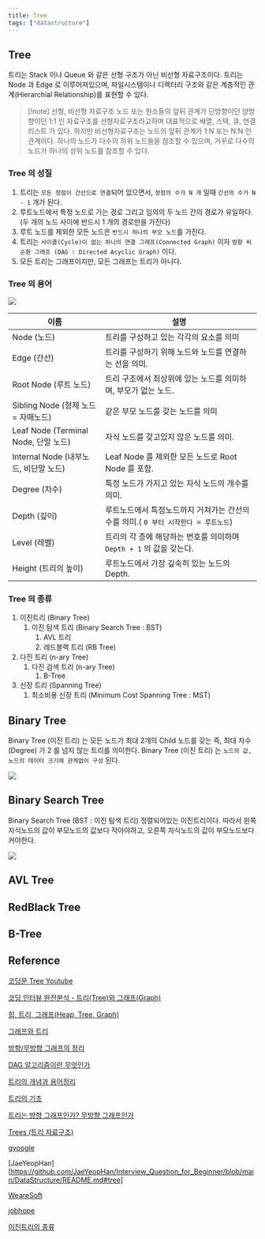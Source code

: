```yaml
---
title: Tree
tags: ["datastructure"]
---
```

## Tree
트리는 Stack 이나 Queue 와 같은 선형 구조가 아닌 비선형 자료구조이다. 트리는 Node 과 Edge 로 이루어져있으며, 파일시스템이나 디렉터리 구조와 같은 계층적인 관계(Hierarchial Relationship)를 표현할 수 있다.

>[!note] 선형, 비선형 자료구조
> 노드 또는 원소들의 앞뒤 관계가 단방향이던 양방향이던 1:1 인 자료구조를 선형자료구조라고하며 대표적으로 배열, 스택, 큐, 연결리스트 가 있다. 하지만 비선형자료구조는 노드의 앞뒤 관계가 1:N 또는 N:N 인 관계이다. 하나의 노드가 다수의 하위 노드들을 참조할 수 있으며, 거꾸로 다수의 노드가 하나의 상위 노드를 참조할 수 있다.

### Tree 의 성질
1. 트리는 `모든 정점이 간선으로 연결`되어 있으면서, `정점의 수가 N 개` 일때 `간선의 수가 N - 1` 개가 된다.
2. 루트노드에서 특정 노드로 가는 경로 그리고 임의의 두 노드 간의 경로가 유일하다. (두 개의 노드 사이에 반드시 1 개의 경로만을 가진다)
3. 루트 노드를 제외한 모든 노드은 `반드시 하나의 부모 노드`를 가진다.
4. 트리는 `사이클(Cycle)이 없는 하나의 연결 그래프(Connected Graph)` 이자 `방향 비순환 그래프 (DAG : Directed Acyclic Graph)` 이다.
5. 모든 트리는 그래프이지만, 모든 그래프는 트리가 아니다.

### Tree 의 용어

![](ComputerScience/DataStructure/images/Pasted%20image%2020240731011919.png)

| 이름                               | 설명                                                 |
| -------------------------------- | -------------------------------------------------- |
| Node (노드)                        | 트리를 구성하고 있는 각각의 요소를 의미                             |
| Edge (간선)                        | 트리를 구성하기 위해 노드와 노드를 연결하는 선을 의미.                    |
| Root Node (루트 노드)                | 트리 구조에서 최상위에 있는 노드를 의미하며, 부모가 없는 노드.               |
| Sibling Node (형제 노드 = 자매노드)      | 같은 부모 노드를 갖는 노드를 의미                                |
| Leaf Node (Terminal Node, 단말 노드) | 자식 노드를 갖고있지 않은 노드를 의미.                             |
| Internal Node (내부노드, 비단말 노드)     | Leaf Node 를 제외한 모든 노드로 Root Node 를 포함.             |
| Degree (차수)                      | 특정 노드가 가지고 있는 자식 노드의 개수를 의미.                       |
| Depth (깊이)                       | 루트노드에서 특정노드까지 거쳐가는 간선의 수를 의미.( `0 부터 시작한다 = 루트노드`) |
| Level (레벨)                       | 트리의 각 층에 해당하는 번호를 의미하며 `Depth + 1` 의 값을 갖는다.       |
| Height (트리의 높이)                  | 루트노드에서 가장 깊숙히 있는 노드의 Depth.                        |

### Tree 의 종류
1. 이진트리 (Binary Tree)
	1. 이진 탐색 트리 (Binary Search Tree : BST)
		1. AVL 트리
		2. 레드블랙 트리 (RB Tree)
2. 다진 트리 (n-ary Tree)
	1. 다진 검색 트리 (n-ary Tree)
		1. B-Tree
3. 신장 트리 (Spanning Tree)
	1. 최소비용 신장 트리 (Minimum Cost Spanning Tree : MST)

## Binary Tree
Binary Tree (이진 트리) 는 모든 노드가 최대 2개의 Child 노드를 갖는 즉, 최대 차수(Degree) 가  2 를 넘지 않는 트리를 의미한다. Binary Tree (이진 트리) 는 `노드의 값, 노드의 데이터 크기에 관계없이 구성` 된다.

![](ComputerScience/DataStructure/images/Pasted%20image%2020240731153050.png)

## Binary Search Tree
Binary Search Tree (BST : 이진 탐색 트리) 정렬되어있는 이진트리이다. 따라서 왼쪽 자식노드의 값이 부모노드의 값보다 작아야하고, 오른쪽 자식노드의 값이 부모노드보다 커야한다.

![](ComputerScience/DataStructure/images/Pasted%20image%2020240731153138.png)

## AVL Tree

## RedBlack Tree

## B-Tree


## Reference
[코딩문 Tree Youtube](https://www.youtube.com/watch?v=QXuvE0Pon4g)

[코딩 인터뷰 완전분석 - 트리(Tree)와 그래프(Graph)](https://hungryjayy.github.io/posts/%EC%BD%94%EB%94%A9_%EC%9D%B8%ED%84%B0%EB%B7%B0_%EC%99%84%EC%A0%84%EB%B6%84%EC%84%9D-%ED%8A%B8%EB%A6%AC_%EA%B7%B8%EB%9E%98%ED%94%84/)

[힙, 트리, 그래프(Heap, Tree, Graph)](https://sohyeonnn.tistory.com/21)

[그래프와 트리](https://sanhan.tistory.com/entry/%EC%9E%90%EB%A3%8C%EA%B5%AC%EC%A1%B0-%EA%B7%B8%EB%9E%98%ED%94%84%EC%99%80-%ED%8A%B8%EB%A6%AC)

[방향/무방향 그래프의 정리](https://m.blog.naver.com/oh-mms/222045842438)

[DAG 알고리즘이란 무엇인가](https://steemit.com/dag/@cryptodreamers/dag-dag-directed-acyclic-graph)

[트리의 개념과 용어정리](https://jiwondh.github.io/2017/10/15/tree/)

[트리의 기초](https://velog.io/@kjh107704/%ED%8A%B8%EB%A6%AC-%ED%8A%B8%EB%A6%AC%EC%9D%98-%EA%B8%B0%EC%B4%88)

[트리는 방향 그래프인가? 무방향 그래프인가](https://dev-sia.tistory.com/25)

[Trees (트리 자료구조)](https://cdragon.tistory.com/entry/%EC%9E%90%EB%A3%8C%EA%B5%AC%EC%A1%B0%EC%99%80-%EC%95%8C%EA%B3%A0%EB%A6%AC%EC%A6%98-Trees#2.%20Binary%20trees%20(%EC%9D%B4%EC%A7%84%20%ED%8A%B8%EB%A6%AC)-1)

[gyoogle](https://gyoogle.dev/blog/computer-science/data-structure/Tree.html)

[JaeYeopHan][https://github.com/JaeYeopHan/Interview_Question_for_Beginner/blob/main/DataStructure/README.md#tree]

[WeareSoft](https://github.com/WeareSoft/tech-interview/blob/master/contents/datastructure.md#tree)

[jobhope](https://github.com/jobhope/TechnicalNote/blob/master/data_structure/Tree.md)

[이진트리의 종류](https://hsc-tech.tistory.com/7)

